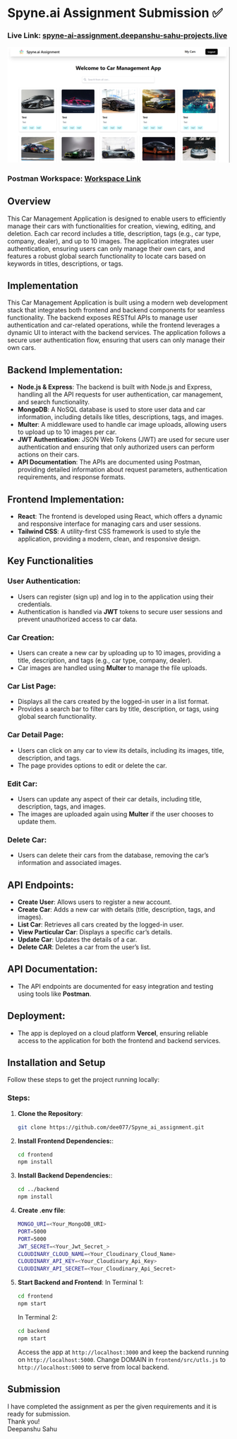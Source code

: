 # Spyne.ai Assignment Submission ✅

### Live Link: [spyne-ai-assignment.deepanshu-sahu-projects.live](spyne-ai-assignment.deepanshu-sahu-projects.live)

![ss](./frontend/src/images/ss.png)

### Postman Workspace: [Workspace Link](https://www.postman.com/flight-physicist-9054540/workspace/spyne-ai-assignment)


## Overview

This Car Management Application is designed to enable users to efficiently manage their cars with functionalities for creation, viewing, editing, and deletion. Each car record includes a title, description, tags (e.g., car type, company, dealer), and up to 10 images. The application integrates user authentication, ensuring users can only manage their own cars, and features a robust global search functionality to locate cars based on keywords in titles, descriptions, or tags.

## Implementation

This Car Management Application is built using a modern web development stack that integrates both frontend and backend components for seamless functionality. The backend exposes RESTful APIs to manage user authentication and car-related operations, while the frontend leverages a dynamic UI to interact with the backend services. The application follows a secure user authentication flow, ensuring that users can only manage their own cars.

## Backend Implementation:
- **Node.js & Express**: The backend is built with Node.js and Express, handling all the API requests for user authentication, car management, and search functionality.
- **MongoDB**: A NoSQL database is used to store user data and car information, including details like titles, descriptions, tags, and images.
- **Multer**: A middleware used to handle car image uploads, allowing users to upload up to 10 images per car.
- **JWT Authentication**: JSON Web Tokens (JWT) are used for secure user authentication and ensuring that only authorized users can perform actions on their cars.
- **API Documentation**: The APIs are documented using Postman, providing detailed information about request parameters, authentication requirements, and response formats.


## Frontend Implementation:
- **React**: The frontend is developed using React, which offers a dynamic and responsive interface for managing cars and user sessions.
- **Tailwind CSS**: A utility-first CSS framework is used to style the application, providing a modern, clean, and responsive design.

## Key Functionalities

### User Authentication:
- Users can register (sign up) and log in to the application using their credentials.
- Authentication is handled via **JWT** tokens to secure user sessions and prevent unauthorized access to car data.

### Car Creation:
- Users can create a new car by uploading up to 10 images, providing a title, description, and tags (e.g., car type, company, dealer).
- Car images are handled using **Multer** to manage the file uploads.

### Car List Page:
- Displays all the cars created by the logged-in user in a list format.
- Provides a search bar to filter cars by title, description, or tags, using global search functionality.

### Car Detail Page:
- Users can click on any car to view its details, including its images, title, description, and tags.
- The page provides options to edit or delete the car.

### Edit Car:
- Users can update any aspect of their car details, including title, description, tags, and images.
- The images are uploaded again using **Multer** if the user chooses to update them.

### Delete Car:
- Users can delete their cars from the database, removing the car’s information and associated images.

## API Endpoints:
- **Create User**: Allows users to register a new account.
- **Create Car**: Adds a new car with details (title, description, tags, and images).
- **List Car**: Retrieves all cars created by the logged-in user.
- **View Particular Car**: Displays a specific car’s details.
- **Update Car**: Updates the details of a car.
- **Delete CAR**: Deletes a car from the user’s list.

## API Documentation:
- The API endpoints are documented for easy integration and testing using tools like **Postman**.

## Deployment:
- The app is deployed on a cloud platform **Vercel**, ensuring reliable access to the application for both the frontend and backend services.

## Installation and Setup

Follow these steps to get the project running locally:

### Steps:

1. **Clone the Repository**:

   ```bash
   git clone https://github.com/dee077/Spyne_ai_assignment.git
   ```

2. **Install Frontend Dependencies:**:

   ```bash
   cd frontend
   npm install
   ```

3. **Install Backend Dependencies:**:

   ```bash
   cd ../backend
   npm install
   ```
4. **Create .env file**:

   ```bash
   MONGO_URI=<Your_MongoDB_URI>   
   PORT=5000
   PORT=5000
   JWT_SECRET=<Your_Jwt_Secret_> 
   CLOUDINARY_CLOUD_NAME=<Your_Cloudinary_Cloud_Name> 
   CLOUDINARY_API_KEY=<Your_Cloudinary_Api_Key> 
   CLOUDINARY_API_SECRET=<Your_Cloudinary_Api_Secret> 
   ```

4. **Start Backend and Frontend**:
   In Terminal 1:
   ```bash
   cd frontend
   npm start
   ```
   In Terminal 2:
   ```bash
   cd backend
   npm start
   ```
   Access the app at `http://localhost:3000` and keep the backend running on `http://localhost:5000`.
   Change DOMAIN in `frontend/src/utls.js` to `http://localhost:5000` to serve from local backend.


## Submission

I have completed the assignment as per the given requirements and it is ready for submission. <br>
Thank you! <br>
Deepanshu Sahu